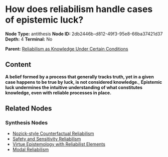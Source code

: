 # How does reliabilism handle cases of epistemic luck?

**Node Type:** antithesis
**Node ID:** 2db2446b-d812-49f3-95e8-66ba37421d37
**Depth:** 4
**Terminal:** No

**Parent:** [Reliabilism as Knowledge Under Certain Conditions](reliabilism-as-knowledge-under-certain-conditions-synthesis-77af00c0-e794-463c-b722-809f562dd13f.md)

## Content

**A belief formed by a process that generally tracks truth, yet in a given case happens to be true by luck, is not considered knowledge.**, **Epistemic luck undermines the intuitive understanding of what constitutes knowledge, even with reliable processes in place.**

## Related Nodes

### Synthesis Nodes

- [Nozick-style Counterfactual Reliabilism](nozick-style-counterfactual-reliabilism-synthesis-3bf9f36a-99c2-410b-95ea-0c6bc5ca0089.md)
- [Safety and Sensitivity Reliabilism](safety-and-sensitivity-reliabilism-synthesis-dd8f9259-b12f-4ada-9bc8-8565a9e5f720.md)
- [Virtue Epistemology with Reliabilist Elements](virtue-epistemology-with-reliabilist-elements-synthesis-28c27dca-8e0e-4ed1-9815-0ab661f9030b.md)
- [Modal Reliabilism](modal-reliabilism-synthesis-7e9d2fb4-6282-493c-a177-9f9bff3ad1e9.md)
